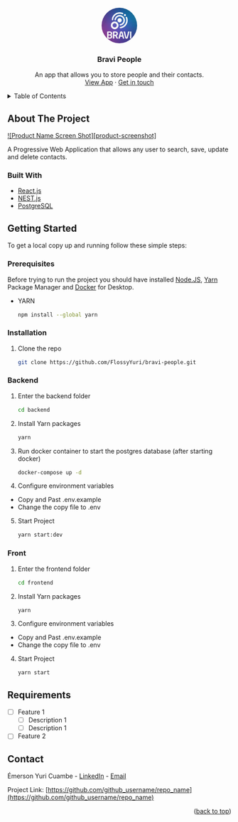 <div id="top"></div>

<!-- PROJECT LOGO -->
<br />
<div align="center">
  <a href="https://github.com/github_username/repo_name">
    <img style="border-radius: 100px;" src="frontend/public/bravi-logo.jpg" alt="Logo" width="80" height="80">
  </a>

<h3 align="center"><strong>Bravi People</strong></h3>

  <p align="center">
    An app that allows you to store people and their contacts.
    <br />
    <a href="https://github.com/github_username/repo_name">View App</a>
    ·
    <a href="mailto:emerson.yur@gmail.com">Get in touch</a>
  </p>
</div>

<!-- TABLE OF CONTENTS -->
<details>
  <summary>Table of Contents</summary>
  <ol>
    <li>
      <a href="#about-the-project">About The Project</a>
      <ul>
        <li><a href="#built-with">Built With</a></li>
      </ul>
    </li>
    <li>
      <a href="#getting-started">Getting Started</a>
      <ul>
        <li><a href="#prerequisites">Prerequisites</a></li>
        <li><a href="#installation">Installation</a></li>
      </ul>
    </li>
    <li><a href="#usage">Usage</a></li>
    <li><a href="#roadmap">Roadmap</a></li>
    <li><a href="#contributing">Contributing</a></li>
    <li><a href="#license">License</a></li>
    <li><a href="#contact">Contact</a></li>
    <li><a href="#acknowledgments">Acknowledgments</a></li>
  </ol>
</details>

<!-- ABOUT THE PROJECT -->

## About The Project

[![Product Name Screen Shot][product-screenshot]](https://example.com)

A Progressive Web Application that allows any user to search, save, update and delete contacts.


### Built With

- [React.js](https://reactjs.org/)
- [NEST.js](https://nestjs.com/)
- [PostgreSQL](https://www.postgresql.org/)


<!-- GETTING STARTED -->

## Getting Started
To get a local copy up and running follow these simple steps:

### Prerequisites
Before trying to run the project you should have installed [Node.JS](https://nodejs.org/en/download/), [Yarn](https://classic.yarnpkg.com/lang/en/docs/install/#windows-stable) Package Manager and [Docker](https://docs.docker.com/desktop/windows/install/) for Desktop.

- YARN
  ```sh
  npm install --global yarn
  ```

### Installation

1. Clone the repo
   ```sh
   git clone https://github.com/FlossyYuri/bravi-people.git
   ```

### Backend

1. Enter the backend folder
   ```sh
   cd backend
   ```
2. Install Yarn packages
   ```sh
   yarn
   ```
3. Run docker container to start the postgres database (after starting docker)
   ```sh
   docker-compose up -d
   ```
4. Configure environment variables
  - Copy and Past .env.example
  - Change the copy file to .env
5. Start Project
   ```sh
   yarn start:dev

### Front

1. Enter the frontend folder
   ```sh
   cd frontend
   ```
2. Install Yarn packages
   ```sh
   yarn
3. Configure environment variables
  - Copy and Past .env.example
  - Change the copy file to .env
4. Start Project
   ```sh
   yarn start
   ```

<!-- ROADMAP -->

## Requirements

- [ ] Feature 1
  - [ ] Description 1
  - [ ] Description 1
- [ ] Feature 2

<!-- CONTACT -->

## Contact

Émerson Yuri Cuambe - [LinkedIn](https://www.linkedin.com/in/emerson-yuri-1b9562113/) - [Email](email@email_client.com) 

Project Link: [https://github.com/github_username/repo_name](https://github.com/github_username/repo_name)

<p align="right">(<a href="#top">back to top</a>)</p>
